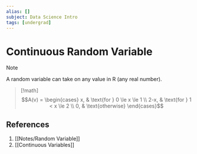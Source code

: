 ```yaml
---
alias: []
subject: Data Science Intro
tags: [undergrad]
---
```

# Continuous Random Variable

> [!note] 
> A random variable can take on any value in R (any real number).

> [!math]
> $$A(v) = \begin{cases} x, & \text{for } 0 \le x \le 1 \\ 2-x, & \text{for } 1 < x \le 2 \\ 0, & \text{otherwise} \end{cases}$$

## References
1. [[Notes/Random Variable]]
2. [[Continuous Variables]]